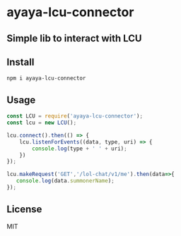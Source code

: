 # ayaya-lcu-connector
## Simple lib to interact with LCU

## Install

`npm i ayaya-lcu-connector`

## Usage

```js
const LCU = require('ayaya-lcu-connector');
const lcu = new LCU();

lcu.connect().then(() => {
    lcu.listenForEvents((data, type, uri) => {
        console.log(type + ' ' + uri);
    })
});

lcu.makeRequest('GET','/lol-chat/v1/me').then(data=>{
   console.log(data.summonerName); 
});
```

## License

MIT
